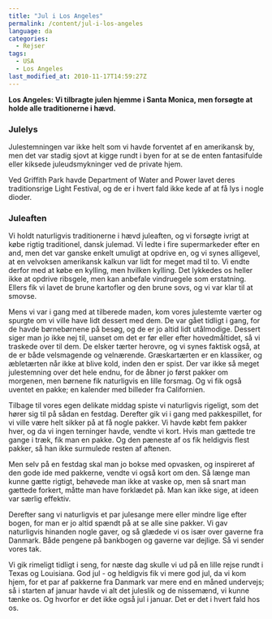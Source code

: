 ```yaml
---
title: "Jul i Los Angeles"
permalink: /content/jul-i-los-angeles
language: da
categories:
  - Rejser
tags:
  - USA
  - Los Angeles
last_modified_at: 2010-11-17T14:59:27Z
---
```


**Los Angeles: Vi tilbragte julen hjemme i Santa Monica, men forsøgte at holde alle traditionerne i hævd.**

### Julelys

Julestemningen var ikke helt som vi havde forventet af en amerikansk by, men det var stadig sjovt at kigge rundt i byen for at se de enten fantasifulde eller kiksede juleudsmykninger ved de private hjem.

Ved Griffith Park havde Department of Water and Power lavet deres traditionsrige Light Festival, og de er i hvert fald ikke kede af at få lys i nogle dioder.

### Juleaften

Vi holdt naturligvis traditionerne i hævd juleaften, og vi forsøgte ivrigt at købe rigtig traditionel, dansk julemad. Vi ledte i fire supermarkeder efter en and, men det var ganske enkelt umuligt at opdrive en, og vi synes alligevel, at en velvoksen amerikansk kalkun var lidt for meget mad til to. Vi endte derfor med at købe en kylling, men hvilken kylling. Det lykkedes os heller ikke at opdrive ribsgele, men kan anbefale vindruegele som erstatning. Ellers fik vi lavet de brune kartofler og den brune sovs, og vi var klar til at smovse.

Mens vi var i gang med at tilberede maden, kom vores julestemte værter og spurgte om vi ville have lidt dessert med dem. De var gået tidligt i gang, for de havde børnebørnene på besøg, og de er jo altid lidt utålmodige. Dessert siger man jo ikke nej til, uanset om det er før eller efter hovedmåltidet, så vi traskede over til dem. De elsker tærter herovre, og vi synes faktisk også, at de er både velsmagende og velnærende. Græskartærten er en klassiker, og æbletærten når ikke at blive kold, inden den er spist. Der var ikke så meget julestemning over det hele endnu, for de åbner jo først pakker om morgenen, men børnene fik naturligvis en lille forsmag. Og vi fik også uventet en pakke; en kalender med billeder fra Californien.

Tilbage til vores egen delikate middag spiste vi naturligvis rigeligt, som det hører sig til på sådan en festdag. Derefter gik vi i gang med pakkespillet, for vi ville være helt sikker på at få nogle pakker. Vi havde købt fem pakker hver, og da vi ingen terninger havde, vendte vi kort. Hvis man gættede tre gange i træk, fik man en pakke. Og den pæneste af os fik heldigvis flest pakker, så han ikke surmulede resten af aftenen.

Men selv på en festdag skal man jo bokse med opvasken, og inspireret af den gode ide med pakkerne, vendte vi også kort om den. Så længe man kunne gætte rigtigt, behøvede man ikke at vaske op, men så snart man gættede forkert, måtte man have forklædet på. Man kan ikke sige, at ideen var særlig effektiv.

Derefter sang vi naturligvis et par julesange mere eller mindre lige efter bogen, for man er jo altid spændt på at se alle sine pakker. Vi gav naturligvis hinanden nogle gaver, og så glædede vi os især over gaverne fra Danmark. Både pengene på bankbogen og gaverne var dejlige. Så vi sender vores tak.

Vi gik rimeligt tidligt i seng, for næste dag skulle vi ud på en lille rejse rundt i Texas og Louisiana. God jul - og heldigvis fik vi mere god jul, da vi kom hjem, for et par af pakkerne fra Danmark var mere end en måned undervejs; så i starten af januar havde vi alt det juleslik og de nissemænd, vi kunne tænke os. Og hvorfor er det ikke også jul i januar. Det er det i hvert fald hos os.
